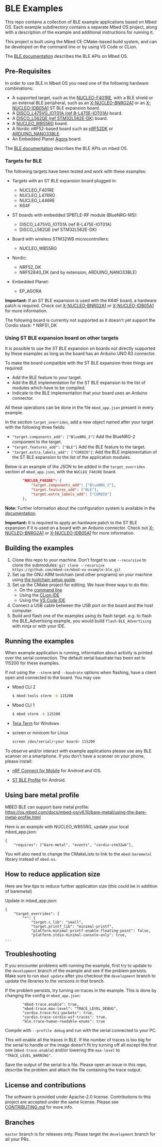# BLE Examples

This repo contains a collection of BLE example applications based on Mbed OS. Each example subdirectory contains a separate Mbed OS project, along with a description of the example and additional instructions for running it.

This project is built using the Mbed CE CMake-based build system, and can be developed on the command line or by using VS Code or CLion.

The [BLE documentation](https://os.mbed.com/docs/latest/reference/bluetooth.html) describes the BLE APIs on Mbed OS.

## Pre-Requisites

In order to use BLE in Mbed OS you need one of the following hardware combinations:

* A supported target, such as the [NUCLEO-F401RE](https://os.mbed.com/platforms/ST-Nucleo-F401RE/), with a BLE shield or an external BLE peripheral, such as an [X-NUCLEO-BNRG2A1](https://os.mbed.com/components/X-NUCLEO-BNRG2A1/) or an [X-NUCLEO-IDB05A1](https://os.mbed.com/components/X-NUCLEO-IDB05A1/) ST BLE expansion board.
* A [DISCO_L475VG_IOT01A (ref B-L475E-IOT01A)](https://os.mbed.com/platforms/ST-Discovery-L475E-IOT01A/) board.
* A [DISCO_L562QE (ref STM32L562E-DK)](https://os.mbed.com/platforms/ST-Discovery-L562QE/) board.
* A [NUCLEO_WB55RG](https://os.mbed.com/platforms/ST-Nucleo-WB55RG/) board.
* A Nordic nRF52-based board such as [nRF52DK](https://os.mbed.com/platforms/Nordic-nRF52-DK/) or [ARDUINO_NANO33BLE](https://github.com/mbed-ce/mbed-os/wiki/MCU-Info-Page:-Arduino-Nano-33-BLE).
* An Embedded Planet [Agora](https://os.mbed.com/platforms/agora-dev/) board.

The [BLE documentation](https://os.mbed.com/docs/latest/reference/bluetooth.html) describes the BLE APIs on mbed OS.

### Targets for BLE

The following targets have been tested and work with these examples:

* Targets with an ST BLE expansion board plugged in:
    * NUCLEO_F401RE
    * NUCLEO_L476RG
    * NUCLEO_L446RE
    * K64F

* ST boards with embedded SPBTLE-RF module (BlueNRG-MS):
    * DISCO_L475VG_IOT01A (ref B-L475E-IOT01A)
    * DISCO_L562QE (ref STM32L562E-DK)

* Board with wireless STM32WB microcontrollers:
    * NUCLEO_WB55RG

* Nordic:
    * NRF52_DK
    * NRF52840_DK (and by extension, ARDUINO_NANO33BLE)

* Embedded Planet:
    * EP_AGORA

**Important:** If an ST BLE expansion is used with the K64F board, a hardware patch is required. Check out [X-NUCLEO-BNRG2A1](https://github.com/ARMmbed/mbed-os/tree/master/connectivity/drivers/ble/FEATURE_BLE/COMPONENT_BlueNRG_2) or [X-NUCLEO-IDB05A1](https://os.mbed.com/components/X-NUCLEO-IDB05A1/) for more information.

The following board is currently not supported as it doesn't yet support the Cordio stack:
    * NRF51_DK

### Using ST BLE expansion board on other targets

It is possible to use the ST BLE expansion on boards not directly supported by these examples as long as the board has an Arduino UNO R3 connector.

To make the board compatible with the ST BLE expansion three things are required:
* Add the BLE feature to your target.
* Add the BLE implementation for the ST BLE expansion to the list of modules which have to be compiled.
* Indicate to the BLE implementation that your board uses an Arduino connector.

All these operations can be done in the file `mbed_app.json` present in every example.

In the section `target_overrides`, add a new object named after your target with the following three fields:
* `"target.components_add": ["BlueNRG_2"]` Add the BlueNRG-2 component to the target.
* `"target.features_add": ["BLE"]` Add the BLE feature to the target.
* `"target.extra_labels_add": ["CORDIO"]`: Add the BLE implementation of the ST BLE expansion to the list of the application modules.

Below is an example of the JSON to be added in the `target_overrides` section of `mbed_app.json`, with the `NUCLEO_F401RE` board.

```json
        "NUCLEO_F401RE": {
            "target.components_add": ["BlueNRG_2"],
            "target.features_add": ["BLE"],
            "target.extra_labels_add": ["CORDIO"]
        },
```

**Note:** Further information about the configuration system is available in the [documentation](https://os.mbed.com/docs/latest/reference/configuration.html).

**Important:** It is required to apply an hardware patch to the ST BLE expansion if it is used on a board with an Arduino connector. Check out [X-NUCLEO-BNRG2A1](https://github.com/ARMmbed/mbed-os/tree/master/connectivity/drivers/ble/FEATURE_BLE/COMPONENT_BlueNRG_2) or [X-NUCLEO-IDB05A1](https://os.mbed.com/components/X-NUCLEO-IDB05A1/) for more information.


## Building the examples

1. Clone this repo to your machine.  Don't forget to use `--recursive` to clone the submodules: `git clone --recursive https://github.com/mbed-ce/mbed-os-example-ble.git`
2. Set up the GNU ARM toolchain (and other programs) on your machine using [the toolchain setup guide](https://github.com/mbed-ce/mbed-os/wiki/Toolchain-Setup-Guide).
3. Set up the CMake project for editing.  We have three ways to do this:
    - On the [command line](https://github.com/mbed-ce/mbed-os/wiki/Project-Setup:-Command-Line)
    - Using the [CLion IDE](https://github.com/mbed-ce/mbed-os/wiki/Project-Setup:-CLion)
    - Using the [VS Code IDE](https://github.com/mbed-ce/mbed-os/wiki/Project-Setup:-VS-Code)
4. Connect a USB cable between the USB port on the board and the host computer.
5. Build and flash one of the examples using its flash target.  e.g. to flash the BLE_Advertising example, you would build `flash-BLE_Advertising` with ninja or with your IDE.

## Running the examples

When example application is running, information about activity is printed over the serial connection.
The default serial baudrate has been set to 115200 for these examples.

If not using the `--sterm` and `--baudrate` options when flashing, have a client 
open and connected to the board. You may use:

- Mbed CLI 2 
    ```bash
    $ mbed-tools sterm -b 115200
    ```

- Mbed CLI 1
    ```bash
    $ mbed sterm -b 115200
    ```

- [Tera Term](https://ttssh2.osdn.jp/index.html.en) for Windows

- screen or minicom for Linux
    ```bash
    screen /dev/serial/<your board> 115200
    ```

To observe and/or interact with example applications please use any BLE scanner on a smartphone.
If you don't have a scanner on your phone, please install:

- [nRF Connect for Mobile](https://play.google.com/store/apps/details?id=no.nordicsemi.android.mcp) for Android and iOS.

- [ST BLE Profile](https://play.google.com/store/apps/details?id=com.stm.bluetoothlevalidation) for Android.


## Using bare metal profile

MBED BLE can support bare metal profile: https://os.mbed.com/docs/mbed-os/v6.10/bare-metal/using-the-bare-metal-profile.html


Here is an example with NUCLEO_WB55RG, update your local mbed_app.json:
```
{
    "requires": ["bare-metal", "events", "cordio-stm32wb"],
```

You will also need to change the CMakeLists to link to the `mbed-baremetal` library instead of `mbed-os`.

## How to reduce application size

Here are few tips to reduce further application size (this could be in addition of baremetal)

Update in mbed_app.json:

```
{
    "target_overrides": {
        "*": {
            "target.c_lib": "small",
            "target.printf_lib": "minimal-printf",
            "platform.minimal-printf-enable-floating-point": false,
            "platform.stdio-minimal-console-only": true,
...
```


## Troubleshooting

If you encounter problems with running the example, first try to update to the `development` branch of the example and
see if the problem persists. Make sure to run `mbed update` after you checkout the `development` branch to update the
libraries to the versions in that branch.

If the problem persists, try turning on traces in the example. This is done by changing the config in `mbed_app.json`:

```
		"mbed-trace.enable": true,
		"mbed-trace.max-level": "TRACE_LEVEL_DEBUG",
		"cordio.trace-hci-packets": true,
		"cordio.trace-cordio-wsf-traces": true,
		"ble.trace-human-readable-enums": true
```

Compile with `--profile debug` and run with the serial connected to your PC.

This will enable all the traces in BLE. If the number of traces is too big for the serial to handle or the image
doesn't fit try turning off all except the first one (`mbed-trace.enable`) and/or lowering the `max-level` to
`"TRACE_LEVEL_WARNING"`.

Save the output of the serial to a file. Please open an issue in this repo, describe the problem and attach the file
containing the trace output.

## License and contributions

The software is provided under Apache-2.0 license. Contributions to this project are accepted under the same license. Please see [CONTRIBUTING.md](./CONTRIBUTING.md) for more info.

## Branches

`master` branch is for releases only. Please target the `development` branch for all your PRs.

